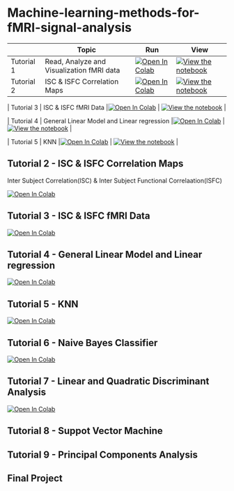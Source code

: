 # Machine-learning-methods-for-fMRI-signal-analysis



|   | Topic| Run |  View | 
| - |--- | --- | --- | 
| Tutorial 1 | Read, Analyze and Visualization fMRI data |[![Open In Colab](https://colab.research.google.com/assets/colab-badge.svg)](https://colab.research.google.com/github/eyalhizmi/Machine-learning-methods-for-fMRI-signal-analysis/blob/main/tutorials/haxby_dataset.ipynb)  | [![View the notebook](https://img.shields.io/badge/render-nbviewer-orange.svg)](https://nbviewer.org/github/eyalhizmi/Machine-learning-methods-for-fMRI-signal-analysis/blob/main/tutorials/haxby_dataset.ipynb) |
| Tutorial 2 | ISC & ISFC Correlation Maps |[![Open In Colab](https://colab.research.google.com/assets/colab-badge.svg)](https://colab.research.google.com/github/eyalhizmi/Machine-learning-methods-for-fMRI-signal-analysis/blob/main/tutorials/isc_isfc-Correlation_Map.ipynb)  | [![View the notebook](https://img.shields.io/badge/render-nbviewer-orange.svg)](https://nbviewer.org/github/eyalhizmi/Machine-learning-methods-for-fMRI-signal-analysis/blob/main/tutorials/isc_isfc-Correlation_Map.ipynb) |

| Tutorial 3 | ISC & ISFC fMRI Data |[![Open In Colab](https://colab.research.google.com/assets/colab-badge.svg)](https://colab.research.google.com/github/eyalhizmi/Machine-learning-methods-for-fMRI-signal-analysis/blob/main/tutorials/isc_isfc-fMRI_data.ipynb)   | [![View the notebook](https://img.shields.io/badge/render-nbviewer-orange.svg)](https://nbviewer.org/github/eyalhizmi/Machine-learning-methods-for-fMRI-signal-analysis/blob/main/tutorials/isc_isfc-fMRI_data.ipynb) |

| Tutorial 4 | General Linear Model and Linear regression |[![Open In Colab](https://colab.research.google.com/assets/colab-badge.svg)](https://colab.research.google.com/github/eyalhizmi/Machine-learning-methods-for-fMRI-signal-analysis/blob/main/tutorials/linear_regression_GLM.ipynb)   | [![View the notebook](https://img.shields.io/badge/render-nbviewer-orange.svg)](https://nbviewer.org/github/eyalhizmi/Machine-learning-methods-for-fMRI-signal-analysis/blob/main/tutorials/linear_regression_GLM.ipynb) |


| Tutorial 5 | KNN |[![Open In Colab](https://colab.research.google.com/assets/colab-badge.svg)](https://colab.research.google.com/github/eyalhizmi/Machine-learning-methods-for-fMRI-signal-analysis/blob/main/tutorials/knn.ipynb)    | [![View the notebook](https://img.shields.io/badge/render-nbviewer-orange.svg)](https://nbviewer.org/github/eyalhizmi/Machine-learning-methods-for-fMRI-signal-analysis/blob/main/tutorials/knn.ipynb) |






## Tutorial 2 - ISC & ISFC Correlation Maps
Inter Subject Correlation(ISC) & Inter Subject Functional Correlaation(ISFC)

[![Open In Colab](https://colab.research.google.com/assets/colab-badge.svg)](https://colab.research.google.com/github/eyalhizmi/Machine-learning-methods-for-fMRI-signal-analysis/blob/main/tutorials/isc_isfc-Correlation_Map.ipynb) 


## Tutorial 3 - ISC & ISFC fMRI Data

[![Open In Colab](https://colab.research.google.com/assets/colab-badge.svg)](https://colab.research.google.com/github/eyalhizmi/Machine-learning-methods-for-fMRI-signal-analysis/blob/main/tutorials/isc_isfc-fMRI_data.ipynb) 

## Tutorial 4 - General Linear Model and Linear regression

[![Open In Colab](https://colab.research.google.com/assets/colab-badge.svg)](https://colab.research.google.com/github/eyalhizmi/Machine-learning-methods-for-fMRI-signal-analysis/blob/main/tutorials/linear_regression_GLM.ipynb) 


## Tutorial 5 - KNN

[![Open In Colab](https://colab.research.google.com/assets/colab-badge.svg)](https://colab.research.google.com/github/eyalhizmi/Machine-learning-methods-for-fMRI-signal-analysis/blob/main/tutorials/knn.ipynb) 


## Tutorial 6 - Naive Bayes Classifier

[![Open In Colab](https://colab.research.google.com/assets/colab-badge.svg)](https://colab.research.google.com/github/eyalhizmi/Machine-learning-methods-for-fMRI-signal-analysis/blob/main/tutorials/naiveBayes.ipynb) 


## Tutorial 7 - Linear and Quadratic Discriminant Analysis

[![Open In Colab](https://colab.research.google.com/assets/colab-badge.svg)](https://colab.research.google.com/github/eyalhizmi/Machine-learning-methods-for-fMRI-signal-analysis/blob/main/tutorials/LDA_QDA.ipynb) 


## Tutorial 8 - Suppot Vector Machine 

## Tutorial 9 - Principal Components Analysis

## Final Project 